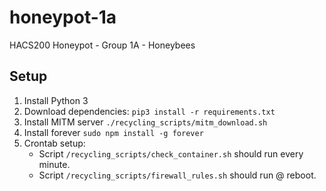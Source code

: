 # honeypot-1a
HACS200 Honeypot - Group 1A - Honeybees

## Setup
1. Install Python 3
2. Download dependencies: `pip3 install -r requirements.txt`
3. Install MITM server `./recycling_scripts/mitm_download.sh`
4. Install forever `sudo npm install -g forever`
5. Crontab setup: 
    - Script `/recycling_scripts/check_container.sh` should run every minute.
    - Script `/recycling_scripts/firewall_rules.sh` should run @ reboot.
